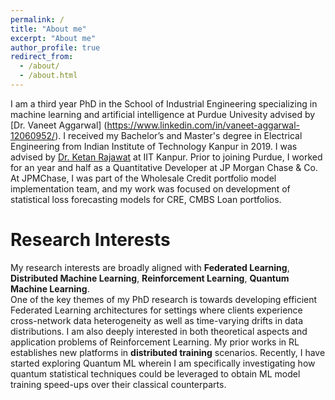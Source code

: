 ```yaml
---
permalink: /
title: "About me"
excerpt: "About me"
author_profile: true
redirect_from: 
  - /about/
  - /about.html
---
```


I am a third year PhD in the School of Industrial Engineering specializing in machine learning and artificial intelligence at Purdue Univesity advised by [Dr. Vaneet Aggarwal] (https://www.linkedin.com/in/vaneet-aggarwal-12060952/). 
I received my Bachelor’s and Master's degree in Electrical Engineering from Indian Institute of Technology Kanpur in 2019. I was advised by [Dr. Ketan Rajawat](https://home.iitk.ac.in/~ketan/) at IIT Kanpur.
Prior to joining Purdue, I worked for an year and half as a Quantitative Developer at JP Morgan Chase & Co. 
At JPMChase, I was part of the Wholesale Credit portfolio model implementation team, and my work was focused on development of statistical loss forecasting models for CRE, CMBS Loan portfolios.


Research Interests
======
My research interests are broadly aligned with **Federated Learning**, **Distributed Machine Learning**, **Reinforcement Learning**, **Quantum Machine Learning**.  
One of the key themes of my PhD research is towards developing efficient Federated Learning architectures for settings where clients experience cross-network data heterogeneity 
as well as time-varying drifts in data distributions. I am also deeply interested in both theoretical aspects and application problems of Reinforcement Learning. 
My prior works in RL establishes new platforms in **distributed training** scenarios. Recently, I have started exploring Quantum ML wherein I am specifically investigating how
quantum statistical techniques could be leveraged to obtain ML model training speed-ups over their classical counterparts.


